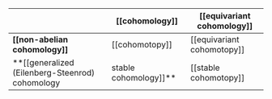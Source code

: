 
| | [[cohomology]] |  [[equivariant cohomology]] | 
|--|--|--|
| **[[non-abelian cohomology]]** | [[cohomotopy]] | [[equivariant cohomotopy]] |  
| **[[generalized (Eilenberg-Steenrod) cohomology|stable cohomology]]** | [[stable cohomotopy]] |  [[equivariant stable cohomotopy]] | 
